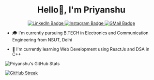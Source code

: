 <!--
**pri-k/pri-k** is a ✨ _special_ ✨ repository because its `README.md` (this file) appears on your GitHub profile.

Here are some ideas to get you started:

- 🔭 I’m currently working on ...
- 🌱 I’m currently learning ...
- 👯 I’m looking to collaborate on ...
- 🤔 I’m looking for help with ...
- 💬 Ask me about ...
- 📫 How to reach me: ...
- 😄 Pronouns: ...
- ⚡ Fun fact: ...
-->
<h1 align="center">Hello👋, I'm Priyanshu</h1>
<div id="badges" align="center">
  <a href="https://www.linkedin.com/in/priyanshu-khanda-097610211/">
    <img src="https://img.shields.io/badge/LinkedIn-blue?style=for-the-badge&logo=linkedin&logoColor=white" alt="LinkedIn Badge"/>
  </a>
  <a href="https://www.instagram.com/priyanshu.khanda/">
    <img src="https://img.shields.io/badge/Instagram-E4405F?style=for-the-badge&logo=instagram&logoColor=white" alt="Instagram Badge"/>
  </a>
  <a href="mailto: priyanshukhanda@gmail.com">
    <img src="https://img.shields.io/badge/Gmail-D14836?style=for-the-badge&logo=gmail&logoColor=white" alt="GMail Badge"/>
  </a>
</div>

- 🎓 I'm currently pursuing B.TECH in Electronics and Communication Engineering from NSUT, Delhi

- 🌱 I'm currently learning Web Development using ReactJs and DSA in C++

![Priyanshu's GitHub Stats](https://github-readme-stats.vercel.app/api?username=pri-k&show_icons=true&locale=en&theme=transparent)

[![GitHub Streak](http://github-readme-streak-stats.herokuapp.com?user=pri-k&theme=dark&border_radius=2.5)](https://git.io/streak-stats)
